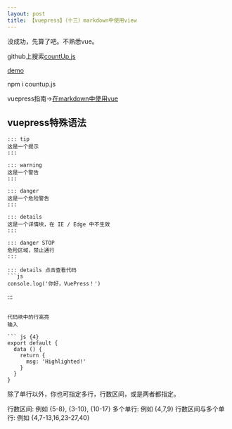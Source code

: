 ```yaml
---
layout: post
title: 【vuepress】（十三）markdown中使用view
---
```


没成功，先算了吧。不熟悉vue。

github上搜索[countUp.js](https://github.com/inorganik/countUp.js)

[demo](https://inorganik.github.io/countUp.js/)

npm i countup.js

vuepress指南→[在markdown中使用vue](https://www.vuepress.cn/guide/using-vue.html)

## vuepress特殊语法

```
::: tip
这是一个提示
:::

::: warning
这是一个警告
:::

::: danger
这是一个危险警告
:::

::: details
这是一个详情块，在 IE / Edge 中不生效
:::

::: danger STOP
危险区域，禁止通行
:::

::: details 点击查看代码
```js
console.log('你好，VuePress！')
```
:::
```

代码块中的行高亮
输入

``` js {4}
export default {
  data () {
    return {
      msg: 'Highlighted!'
    }
  }
}
```
除了单行以外，你也可指定多行，行数区间，或是两者都指定。

行数区间: 例如 {5-8}, {3-10}, {10-17}
多个单行: 例如 {4,7,9}
行数区间与多个单行: 例如 {4,7-13,16,23-27,40}
